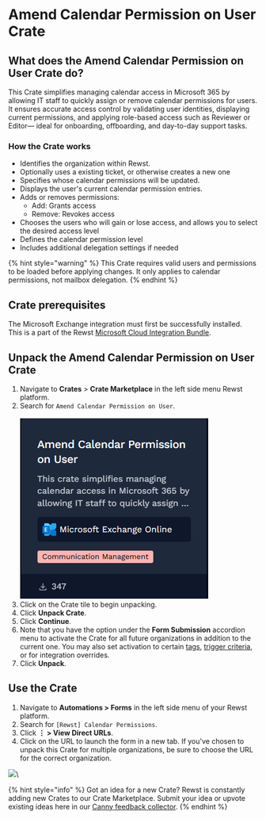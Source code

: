 # Amend Calendar Permission on User Crate

## What does the Amend Calendar Permission on User Crate do?

This Crate simplifies managing calendar access in Microsoft 365 by allowing IT staff to quickly assign or remove calendar permissions for users. It ensures accurate access control by validating user identities, displaying current permissions, and applying role-based access such as Reviewer or Editor— ideal for onboarding, offboarding, and day-to-day support tasks.

### How the Crate works

* Identifies the organization within Rewst.
* Optionally uses a existing ticket, or otherwise creates a new one
* Specifies whose calendar permissions will be updated.
* Displays the user's current calendar permission entries.
* Adds or removes permissions:
  * Add: Grants access
  * Remove: Revokes access
* Chooses the users who will gain or lose access, and allows you to select the desired access level
* Defines the calendar permission level&#x20;
* Includes additional delegation settings if needed

{% hint style="warning" %}
This Crate requires valid users and permissions to be loaded before applying changes. It only applies to calendar permissions, not mailbox delegation.
{% endhint %}

## Crate prerequisites

The Microsoft Exchange integration must first be successfully installed. This is a part of the Rewst [Microsoft Cloud Integration Bundle](../../configuration/integrations/integration-guides/microsoft-cloud-integration-bundle/).

## Unpack the Amend Calendar Permission on User Crate

1. Navigate to **Crates** > **Crate Marketplace** in the left side menu Rewst platform.
2. Search for `Amend Calendar Permission on User`.\
   \
   ![](<../../../.gitbook/assets/image (119).png>)
3. Click on the Crate tile to begin unpacking.
4. Click **Unpack Crate**.
5. Click **Continue**.
6. Note that you have the option under the **Form Submission** accordion menu to activate the Crate for all future organizations in addition to the current one. You may also set activation to certain [tags](https://docs.rewst.help/documentation/settings/tags-in-rewst), [trigger criteria](../../automations/intro-to-triggers/trigger-criteria.md), or for integration overrides.
7. Click **Unpack**.

## Use the Crate

1. Navigate to **Automations > Forms** in the left side menu of your Rewst platform.
2. Search for `[Rewst] Calendar Permissions`.
3. Click **⋮ > View Direct URLs**.
4. Click on the URL to launch the form in a new tab. If you've chosen to unpack this Crate for multiple organizations, be sure to choose the URL for the correct organization.

![](<../../../.gitbook/assets/Screenshot 2025-08-14 at 4.10.23 PM.png>)\




{% hint style="info" %}
Got an idea for a new Crate? Rewst is constantly adding new Crates to our Crate Marketplace. Submit your idea or upvote existing ideas here in our [Canny feedback collector](https://rewst.canny.io/crates).
{% endhint %}

